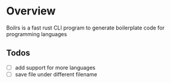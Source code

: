 # Overview
Boilrs is a fast rust CLI program to generate boilerplate code for programming languages

## Todos
- [ ] add support for more languages
- [ ] save file under different filename